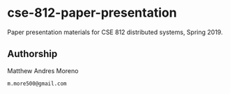 # cse-812-paper-presentation

Paper presentation materials for CSE 812 distributed systems, Spring 2019.

## Authorship

Matthew Andres Moreno

`m.more500@gmail.com`
